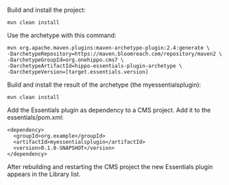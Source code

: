 Build and install the project:
```
mvn clean install
```

Use the archetype with this command:

```
mvn org.apache.maven.plugins:maven-archetype-plugin:2.4:generate \
-DarchetypeRepository=https://maven.bloomreach.com/repository/maven2 \
-DarchetypeGroupId=org.onehippo.cms7 \
-DarchetypeArtifactId=hippo-essentials-plugin-archetype \
-DarchetypeVersion=[target.essentials.version]
```

Build and install the result of the archetype (the myessentialsplugin):
```
mvn clean install
```

Add the Essentials plugin as dependency to a CMS project. Add it to the essentials/pom.xml:
```
<dependency>
  <groupId>org.example</groupId>
  <artifactId>myessentialsplugin</artifactId>
  <version>0.1.0-SNAPSHOT</version>
</dependency>
```

After rebuilding and restarting the CMS project the new Essentials plugin appears in the Library list. 
